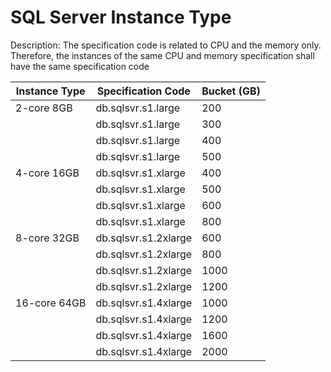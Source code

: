 # SQL Server Instance Type

Description: The specification code is related to CPU and the memory only. Therefore, the instances of the same CPU and memory specification shall have the same specification code

|Instance Type|Specification Code|Bucket (GB)|
|---|---|---|
|2-core 8GB|db.sqlsvr.s1.large|200|
| |db.sqlsvr.s1.large|300|
| |db.sqlsvr.s1.large|400|
| |db.sqlsvr.s1.large|500|
|4-core 16GB|db.sqlsvr.s1.xlarge|400|
| |db.sqlsvr.s1.xlarge|500|
| |db.sqlsvr.s1.xlarge|600|
| |db.sqlsvr.s1.xlarge|800|
|8-core 32GB|db.sqlsvr.s1.2xlarge|600|
| |db.sqlsvr.s1.2xlarge|800|
| |db.sqlsvr.s1.2xlarge|1000|
| |db.sqlsvr.s1.2xlarge|1200|
|16-core 64GB|db.sqlsvr.s1.4xlarge|1000|
| |db.sqlsvr.s1.4xlarge|1200|
| |db.sqlsvr.s1.4xlarge|1600|
| |db.sqlsvr.s1.4xlarge|2000|

